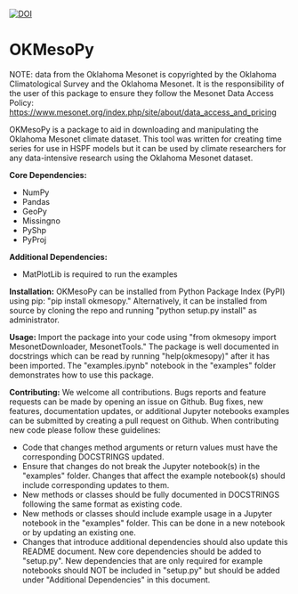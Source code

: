 [![DOI](https://zenodo.org/badge/516874210.svg)](https://zenodo.org/badge/latestdoi/516874210)

# OKMesoPy

NOTE: data from the Oklahoma Mesonet is copyrighted by the Oklahoma Climatological Survey and the Oklahoma Mesonet. It is the responsibility of the user of this package to ensure they follow the Mesonet Data Access Policy: https://www.mesonet.org/index.php/site/about/data_access_and_pricing

OKMesoPy is a package to aid in downloading and manipulating the Oklahoma Mesonet climate dataset. This tool was written for creating time series for use in HSPF models but it can be used by climate researchers for any data-intensive research using the Oklahoma Mesonet dataset.

**Core Dependencies:**
- NumPy
- Pandas
- GeoPy
- Missingno
- PyShp
- PyProj

**Additional Dependencies:**
- MatPlotLib is required to run the examples

**Installation:** OKMesoPy can be installed from Python Package Index (PyPI) using pip: "pip install okmesopy." Alternatively, it can be installed from source by cloning the repo and running "python setup.py install" as administrator.

**Usage:** Import the package into your code using "from okmesopy import MesonetDownloader, MesonetTools." The package is well documented in docstrings which can be read by running "help(okmesopy)" after it has been imported. The "examples.ipynb" notebook in the "examples" folder demonstrates how to use this package.

**Contributing:** We welcome all contributions. Bugs reports and feature requests can be made by opening an issue on Github. Bug fixes, new features, documentation updates, or additional Jupyter notebooks examples can be submitted by creating a pull request on Github. When contributing new code please follow these guidelines:
- Code that changes method arguments or return values must have the corresponding DOCSTRINGS updated.
- Ensure that changes do not break the Jupyter notebook(s) in the "examples" folder. Changes that affect the example notebook(s) should include corresponding updates to them.
- New methods or classes should be fully documented in DOCSTRINGS following the same format as existing code.
- New methods or classes should include example usage in a Jupyter notebook in the "examples" folder. This can be done in a new notebook or by updating an existing one.
- Changes that introduce additional dependencies should also update this README document. New core dependencies should be added to "setup.py". New dependencies that are only required for example notebooks should NOT be included in "setup.py" but should be added under "Additional Dependencies" in this document.